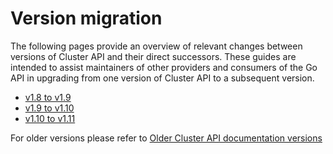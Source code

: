 # Version migration

The following pages provide an overview of relevant changes between versions of Cluster API and their direct successors. These guides are intended to assist 
maintainers of other providers and consumers of the Go API in upgrading from one version of Cluster API to a subsequent version.

- [v1.8 to v1.9](v1.8-to-v1.9.md)
- [v1.9 to v1.10](v1.9-to-v1.10.md)
- [v1.10 to v1.11](v1.10-to-v1.11.md)

For older versions please refer to [Older Cluster API documentation versions](../../../introduction.md#getting-started)
